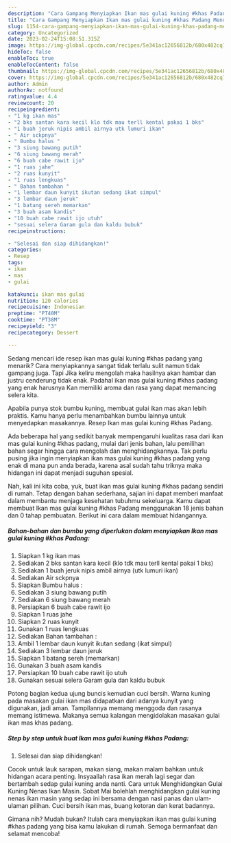 ```yaml
---
description: "Cara Gampang Menyiapkan Ikan mas gulai kuning #khas Padang Menu Buat lebaran"
title: "Cara Gampang Menyiapkan Ikan mas gulai kuning #khas Padang Menu Buat lebaran"
slug: 1154-cara-gampang-menyiapkan-ikan-mas-gulai-kuning-khas-padang-menu-buat-lebaran
category: Uncategorized
date: 2023-02-24T15:08:51.315Z
image: https://img-global.cpcdn.com/recipes/5e341ac12656812b/680x482cq70/ikan-mas-gulai-kuning-khas-padang-foto-resep-utama.jpg
hideToc: false
enableToc: true
enableTocContent: false
thumbnail: https://img-global.cpcdn.com/recipes/5e341ac12656812b/680x482cq70/ikan-mas-gulai-kuning-khas-padang-foto-resep-utama.jpg
cover: https://img-global.cpcdn.com/recipes/5e341ac12656812b/680x482cq70/ikan-mas-gulai-kuning-khas-padang-foto-resep-utama.jpg
author: Admin
authorAv: notfound
ratingvalue: 4.4
reviewcount: 20
recipeingredient:
- "1 kg ikan mas"
- "2 bks santan kara kecil klo tdk mau terll kental pakai 1 bks"
- "1 buah jeruk nipis ambil airnya utk lumuri ikan"
- " Air sckpnya"
- " Bumbu halus "
- "3 siung bawang putih"
- "6 siung bawang merah"
- "6 buah cabe rawit ijo"
- "1 ruas jahe"
- "2 ruas kunyit"
- "1 ruas lengkuas"
- " Bahan tambahan "
- "1 lembar daun kunyit ikutan sedang ikat simpul"
- "3 lembar daun jeruk"
- "1 batang sereh memarkan"
- "3 buah asam kandis"
- "10 buah cabe rawit ijo utuh"
- "sesuai selera Garam gula dan kaldu bubuk"
recipeinstructions:

- "Selesai dan siap dihidangkan!"
categories:
- Resep
tags:
- ikan
- mas
- gulai

katakunci: ikan mas gulai 
nutrition: 120 calories
recipecuisine: Indonesian
preptime: "PT40M"
cooktime: "PT38M"
recipeyield: "3"
recipecategory: Dessert

---
```



Sedang mencari ide resep ikan mas gulai kuning #khas padang yang menarik? Cara menyiapkannya sangat tidak terlalu sulit namun tidak gampang juga. Tapi Jika keliru mengolah maka hasilnya akan hambar dan justru cenderung tidak enak. Padahal ikan mas gulai kuning #khas padang yang enak harusnya Kan memiliki aroma dan rasa yang dapat memancing selera kita.


Apabila punya stok bumbu kuning, membuat gulai ikan mas akan lebih praktis. Kamu hanya perlu menambahkan bumbu lainnya untuk menyedapkan masakannya. Resep Ikan mas gulai kuning #khas Padang.

Ada beberapa hal yang sedikit banyak mempengaruhi kualitas rasa dari ikan mas gulai kuning #khas padang, mulai dari jenis bahan, lalu pemilihan bahan segar hingga cara mengolah dan menghidangkannya. Tak perlu pusing jika ingin menyiapkan ikan mas gulai kuning #khas padang yang enak di mana pun anda berada, karena asal sudah tahu triknya maka hidangan ini dapat menjadi suguhan spesial.


Nah, kali ini kita coba, yuk, buat ikan mas gulai kuning #khas padang sendiri di rumah. Tetap dengan bahan sederhana, sajian ini dapat memberi manfaat dalam membantu menjaga kesehatan tubuhmu sekeluarga. Kamu dapat membuat Ikan mas gulai kuning #khas Padang menggunakan 18 jenis bahan dan 0 tahap pembuatan. Berikut ini cara dalam membuat hidangannya.

<!--inarticleads1-->

##### Bahan-bahan dan bumbu yang diperlukan dalam menyiapkan Ikan mas gulai kuning #khas Padang:

1. Siapkan 1 kg ikan mas
1. Sediakan 2 bks santan kara kecil (klo tdk mau terll kental pakai 1 bks)
1. Sediakan 1 buah jeruk nipis ambil airnya (utk lumuri ikan)
1. Sediakan  Air sckpnya
1. Siapkan  Bumbu halus :
1. Sediakan 3 siung bawang putih
1. Sediakan 6 siung bawang merah
1. Persiapkan 6 buah cabe rawit ijo
1. Siapkan 1 ruas jahe
1. Siapkan 2 ruas kunyit
1. Gunakan 1 ruas lengkuas
1. Sediakan  Bahan tambahan :
1. Ambil 1 lembar daun kunyit ikutan sedang (ikat simpul)
1. Sediakan 3 lembar daun jeruk
1. Siapkan 1 batang sereh (memarkan)
1. Gunakan 3 buah asam kandis
1. Persiapkan 10 buah cabe rawit ijo utuh
1. Gunakan sesuai selera Garam gula dan kaldu bubuk


Potong bagian kedua ujung buncis kemudian cuci bersih. Warna kuning pada masakan gulai ikan mas didapatkan dari adanya kunyit yang digunakan, jadi aman. Tampilannya memang menggoda dan rasanya memang istimewa. Makanya semua kalangan mengidolakan masakan gulai ikan mas khas padang. 

<!--inarticleads2-->

##### Step by step untuk buat Ikan mas gulai kuning #khas Padang:


1. Selesai dan siap dihidangkan!

Cocok untuk lauk sarapan, makan siang, makan malam bahkan untuk hidangan acara penting. Insyaallah rasa ikan merah lagi segar dan bertambah sedap gulai kuning anda nanti. Cara untuk Menghidangkan Gulai Kuning Nenas Ikan Masin. Sobat Mai bolehlah menghidangkan gulai kuning nenas ikan masin yang sedap ini bersama dengan nasi panas dan ulam-ulaman pilihan. Cuci bersih ikan mas, buang kotoran dan kerat badannya. 

Gimana nih? Mudah bukan? Itulah cara menyiapkan ikan mas gulai kuning #khas padang yang bisa kamu lakukan di rumah. Semoga bermanfaat dan selamat mencoba!
